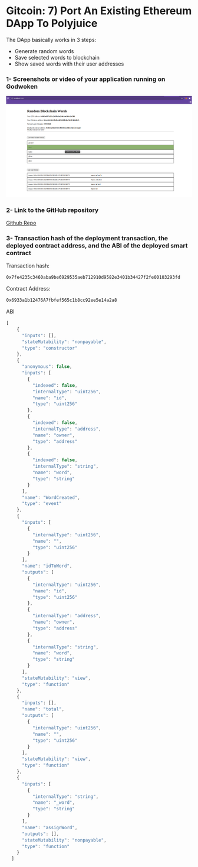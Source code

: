 # Gitcoin: 7) Port An Existing Ethereum DApp To Polyjuice

The DApp basically works in 3 steps:

- Generate random words
- Save selected words to blockchain 
- Show saved words with their user addresses

### 1- Screenshots or video of your application running on Godwoken

<img src="https://github.com/borisgang4/gitcoin-nervos/blob/master/task-07/ss.png" />

### 2- Link to the GitHub repository

<a href="https://github.com/borisgang4/Words-Dapp-Nervos"> Github Repo </a>

### 3- Transaction hash of the deployment transaction, the deployed contract address, and the ABI of the deployed smart contract

Transaction hash:

```bash
0x7fe4235c3460aba9be6929535aeb712910d9582e3401b34427f2fe00103293fd
```

Contract Address:

```bash
0x6933a1b12476A7fbfef565c1b8cc92ee5e14a2a8
```

ABI

```javascript
[
    {
      "inputs": [],
      "stateMutability": "nonpayable",
      "type": "constructor"
    },
    {
      "anonymous": false,
      "inputs": [
        {
          "indexed": false,
          "internalType": "uint256",
          "name": "id",
          "type": "uint256"
        },
        {
          "indexed": false,
          "internalType": "address",
          "name": "owner",
          "type": "address"
        },
        {
          "indexed": false,
          "internalType": "string",
          "name": "word",
          "type": "string"
        }
      ],
      "name": "WordCreated",
      "type": "event"
    },
    {
      "inputs": [
        {
          "internalType": "uint256",
          "name": "",
          "type": "uint256"
        }
      ],
      "name": "idToWord",
      "outputs": [
        {
          "internalType": "uint256",
          "name": "id",
          "type": "uint256"
        },
        {
          "internalType": "address",
          "name": "owner",
          "type": "address"
        },
        {
          "internalType": "string",
          "name": "word",
          "type": "string"
        }
      ],
      "stateMutability": "view",
      "type": "function"
    },
    {
      "inputs": [],
      "name": "total",
      "outputs": [
        {
          "internalType": "uint256",
          "name": "",
          "type": "uint256"
        }
      ],
      "stateMutability": "view",
      "type": "function"
    },
    {
      "inputs": [
        {
          "internalType": "string",
          "name": "_word",
          "type": "string"
        }
      ],
      "name": "assignWord",
      "outputs": [],
      "stateMutability": "nonpayable",
      "type": "function"
    }
  ]
```




